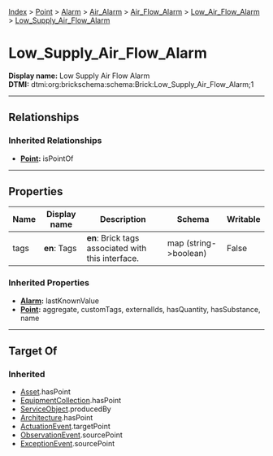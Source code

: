 [Index](../../../../../index.md) > [Point](../../../../Point.md) > [Alarm](../../../Alarm.md) > [Air_Alarm](../../Air_Alarm.md) > [Air_Flow_Alarm](../Air_Flow_Alarm.md) > [Low_Air_Flow_Alarm](Low_Air_Flow_Alarm.md) > [Low_Supply_Air_Flow_Alarm](#)
# Low_Supply_Air_Flow_Alarm

**Display name:** Low Supply Air Flow Alarm<br />
**DTMI:** dtmi:org:brickschema:schema:Brick:Low_Supply_Air_Flow_Alarm;1

---

## Relationships

### Inherited Relationships
* **[Point](../../../../Point.md):** isPointOf

---

## Properties

|Name|Display name|Description|Schema|Writable|
|-|-|-|-|-|
|tags|**en**: Tags|**en**: Brick tags associated with this interface.|map (string->boolean)|False|
### Inherited Properties
* **[Alarm](../../../Alarm.md):** lastKnownValue
* **[Point](../../../../Point.md):** aggregate, customTags, externalIds, hasQuantity, hasSubstance, name

---

## Target Of
### Inherited
* [Asset](../../../../../Asset/Asset.md).hasPoint
* [EquipmentCollection](../../../../../Collection/EquipmentCollection.md).hasPoint
* [ServiceObject](../../../../../Information/ServiceObject/ServiceObject.md).producedBy
* [Architecture](../../../../../Space/Architecture/Architecture.md).hasPoint
* [ActuationEvent](../../../../../Event/PointEvent/ActuationEvent.md).targetPoint
* [ObservationEvent](../../../../../Event/PointEvent/ObservationEvent.md).sourcePoint
* [ExceptionEvent](../../../../../Event/PointEvent/ExceptionEvent.md).sourcePoint
